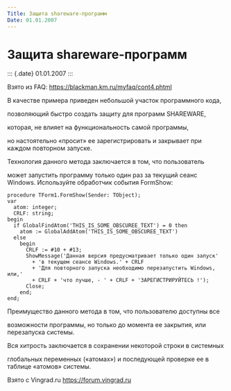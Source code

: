 ```yaml
---
Title: Защита shareware-программ
Date: 01.01.2007
---
```



Защита shareware-программ
==========================

::: {.date}
01.01.2007
:::

Взято из FAQ: <https://blackman.km.ru/myfaq/cont4.phtml>

В качестве примера приведен небольшой участок программного кода,

позволяющий быстро создать защиту для программ SHAREWARE,

которая, не влияет на функциональность самой программы,

но настоятельно «просит» ее зарегистрировать и закрывает при каждом
повторном запуске.

Технология данного метода заключается в том, что пользователь

может запустить программу только один раз за текущий сеанс Windows.
Используйте обработчик события FormShow:

    procedure TForm1.FormShow(Sender: TObject);
    var
      atom: integer;
      CRLF: string;
    begin
      if GlobalFindAtom('THIS_IS_SOME_OBSCUREE_TEXT') = 0 then
        atom := GlobalAddAtom('THIS_IS_SOME_OBSCUREE_TEXT')
      else
        begin
          CRLF := #10 + #13;
          ShowMessage('Данная версия предусматривает только один запуск'
            + 'в текущем сеансе Windows.' + CRLF
            + 'Для повторного запуска необходимо перезапустить Windows, или,'
            + CRLF + 'что лучше, - ' + CRLF + 'ЗАРЕГИСТРИРУЙТЕСЬ !');
          Close;
        end;
    end;

Преимущество данного метода в том, что пользователю доступны все

возможности программы, но только до момента ее закрытия, или перезапуска
системы.

Вся хитрость заключается в сохранении некоторой строки в системных

глобальных переменных («атомах») и последующей проверке ее в таблице
«атомов» системы.

Взято с Vingrad.ru <https://forum.vingrad.ru>
